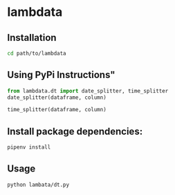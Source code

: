 # lambdata

## Installation
```sh
cd path/to/lambdata
```

## Using PyPi Instructions"
```py
from lambdata.dt import date_splitter, time_splitter
date_splitter(dataframe, column)

time_splitter(dataframe, column)
```

## Install package dependencies:
```sh
pipenv install
````

## Usage
```sh
python lambata/dt.py
```